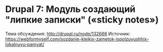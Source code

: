 # Drupal 7: Модуль создающий "липкие записки" («sticky notes»)
Тема обсуждения: http://drupal.ru/node/132666
Источник: https://webformyself.com/sozdanie-klejkix-zametok-ispolzuyushhix-lokalnuyu-pamyat/
